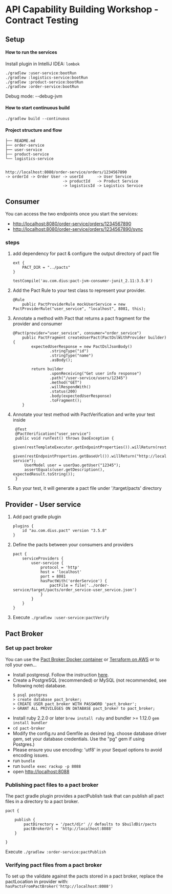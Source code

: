 # API Capability Building Workshop - Contract Testing

## Setup

#### How to run the services

Install plugin in IntelliJ IDEA: `lombok`

```
./gradlew :user-service:bootRun
./gradlew :logistics-service:bootRun
./gradlew :product-service:bootRun
./gradlew :order-service:bootRun
```

Debug mode: --debug-jvm

#### How to start continuous build
```
./gradlew build --continuous
```

#### Project structure and flow

```
├── README.md
├── order-service
├── user-service
├── product-service
└── logistics-service


http://localhost:8080/order-service/orders/1234567890
-> orderId -> Order User -> userId      -> User Service     
                         -> productId   -> Product Service
                         -> logisticsId -> Logistics Service

```

## Consumer

You can access the two endpoints once you start the services:
- [http://localhost:8080/order-service/orders/1234567890](http://localhost:8080/order-service/orders/1234567890)
- [http://localhost:8080/order-service/orders/1234567890/sync](http://localhost:8080/order-service/orders/1234567890/sync)

### steps
 1. add dependency for pact & configure the output directory of pact file
    ```
    ext {
        PACT_DIR = "../pacts"
    }

    testCompile('au.com.dius:pact-jvm-consumer-junit_2.11:3.5.8')

    ```
    
 2. Add the Pact Rule to your test class to represent your provider.
    ```
    @Rule
        public PactProviderRule mockUserService = new PactProviderRule("user_service", "localhost", 8081, this);

    ```
 3. Annotate a method with Pact that returns a pact fragment for the provider and consumer
    ```
    @Pact(provider="user_service", consumer="order_service")
        public PactFragment createUserPact(PactDslWithProvider builder) {
            expectedUserResponse = new PactDslJsonBody()
                    .stringType("id")
                    .stringType("name")
                    .asBody();
    
            return builder
                    .uponReceiving("Get user info response")
                    .path("/user-service/users/12345")
                    .method("GET")
                    .willRespondWith()
                    .status(200)
                    .body(expectedUserResponse)
                    .toFragment();
        }
    ```
 4. Annotate your test method with PactVerification and write your test inside
    ```
     @Test
     @PactVerification("user_service")
     public void runTest() throws DaoException {
         given(restTemplateExecutor.getEndpointProperties()).willReturn(restEndpointProperties);
         given(restEndpointProperties.getBaseUrl()).willReturn("http://localhost:8081/user-service");
         UserModel user = userDao.getUser("12345");
         assertEquals(user.getDescription(), expectedResult.toString());
     }
    ```

 5. Run your test, it will generate a pact file under '/target/pacts' directory

 ## Provider - User service
 1. Add pact gradle plugin
    ```
    plugins {
        id "au.com.dius.pact" version "3.5.8"
    }
    ```
 2. Define the pacts between your consumers and providers
    ```
    pact {
    	serviceProviders {
    		user-service {
    			protocol = 'http'
    			host = 'localhost'
    			port = 8081
    			hasPactWith('orderService') {
    				pactFile = file('../order-service/target/pacts/order_service-user_service.json')
    			}
    		}
    	}
    }
    ```
 3. Execute `./gradlew :user-service:pactVerify`

## Pact Broker
 ### Set up pact broker
 You can use the [Pact Broker Docker container](https://hub.docker.com/r/dius/pact-broker/) or [Terraform on AWS](https://github.com/nadnerb/terraform-pact-broker) or to roll your own...
 
 - Install postgresql. Follow the instruction [here](https://github.com/DiUS/pact_broker-docker/blob/master/POSTGRESQL.md#installation-of-non-docker-postgresql).
 - Create a PostgreSQL (recommended) or MySQL (not recommended, see following note) database.
    ```
    $ psql postgres
    > create database pact_broker;
    > CREATE USER pact_broker WITH PASSWORD 'pact_broker';
    > GRANT ALL PRIVILEGES ON DATABASE pact_broker to pact_broker;

 - Install ruby 2.2.0 or later `brew install ruby` and bundler >= 1.12.0 `gem install bundler`
 - `cd pact-broker`
 - Modify the config.ru and Gemfile as desired (eg. choose database driver gem, set your database credentials. Use the "pg" gem if using Postgres.)
 - Please ensure you use encoding: 'utf8' in your Sequel options to avoid encoding issues.
 - run `bundle`
 - run `bundle exec rackup -p 8088`
 - open [http://localhost:8088](http://localhost:8088)

 ### Publishing pact files to a pact broker

 The pact gradle plugin provides a pactPublish task that can publish all pact files in a directory to a pact broker.

    pact {

        publish {
            pactDirectory = '/pact/dir' // defaults to $buildDir/pacts
            pactBrokerUrl = 'http://localhost:8088'
        }

    }
    
 Execute `./gradlew :order-service:pactPublish` 
 
 ### Verifying pact files from a pact broker
 To set up the validate against the pacts stored in a pact broker, replace the pactLocation in provider with:
    ```
    hasPactsFromPactBroker('http://localhost:8088')
    ```
